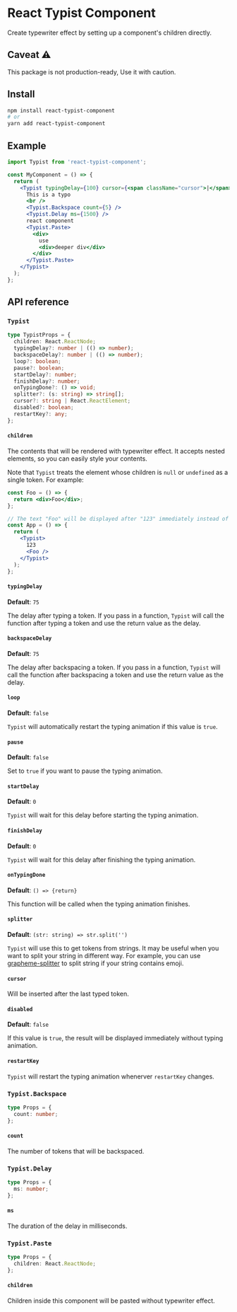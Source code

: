 # React Typist Component

Create typewriter effect by setting up a component's children directly.

## Caveat ⚠

This package is not production-ready, Use it with caution.

## Install

```bash
npm install react-typist-component
# or
yarn add react-typist-component
```

## Example

```jsx
import Typist from 'react-typist-component';

const MyComponent = () => {
  return (
    <Typist typingDelay={100} cursor={<span className="cursor">|</span>}>
      This is a typo
      <br />
      <Typist.Backspace count={5} />
      <Typist.Delay ms={1500} />
      react component
      <Typist.Paste>
        <div>
          use
          <div>deeper div</div>
        </div>
      </Typist.Paste>
    </Typist>
  );
};
```

## API reference

### `Typist`

```ts
type TypistProps = {
  children: React.ReactNode;
  typingDelay?: number | (() => number);
  backspaceDelay?: number | (() => number);
  loop?: boolean;
  pause?: boolean;
  startDelay?: number;
  finishDelay?: number;
  onTypingDone?: () => void;
  splitter?: (s: string) => string[];
  cursor?: string | React.ReactElement;
  disabled?: boolean;
  restartKey?: any;
};
```

#### `children`

The contents that will be rendered with typewriter effect. It accepts nested elements, so you can easily style your contents.

Note that `Typist` treats the element whose children is `null` or `undefined` as a single token. For example:

```jsx
const Foo = () => {
  return <div>Foo</div>;
};

// The text "Foo" will be displayed after "123" immediately instead of displayed seperately
const App = () => {
  return (
    <Typist>
      123
      <Foo />
    </Typist>
  );
};
```

#### `typingDelay`

**Default**: `75`

The delay after typing a token. If you pass in a function, `Typist` will call the function after typing a token and use the return value as the delay.

#### `backspaceDelay`

**Default**: `75`

The delay after backspacing a token. If you pass in a function, `Typist` will call the function after backspacing a token and use the return value as the delay.

#### `loop`

**Default**: `false`

`Typist` will automatically restart the typing animation if this value is `true`.

#### `pause`

**Default**: `false`

Set to `true` if you want to pause the typing animation.

#### `startDelay`

**Default**: `0`

`Typist` will wait for this delay before starting the typing animation.

#### `finishDelay`

**Default**: `0`

`Typist` will wait for this delay after finishing the typing animation.

#### `onTypingDone`

**Default**: `() => {return}`

This function will be called when the typing animation finishes.

#### `splitter`

**Default**: `(str: string) => str.split('')`

`Typist` will use this to get tokens from strings. It may be useful when you want to split your string in different way. For example, you can use [grapheme-splitter](https://github.com/orling/grapheme-splitter) to split string if your string contains emoji.

#### `cursor`

Will be inserted after the last typed token.

#### `disabled`

**Default**: `false`

If this value is `true`, the result will be displayed immediately without typing animation.

#### `restartKey`

`Typist` will restart the typing animation whenerver `restartKey` changes.

### `Typist.Backspace`

```ts
type Props = {
  count: number;
};
```

#### `count`

The number of tokens that will be backspaced.

### `Typist.Delay`

```ts
type Props = {
  ms: number;
};
```

#### `ms`

The duration of the delay in milliseconds.

### `Typist.Paste`

```ts
type Props = {
  children: React.ReactNode;
};
```

#### `children`

Children inside this component will be pasted without typewriter effect.
